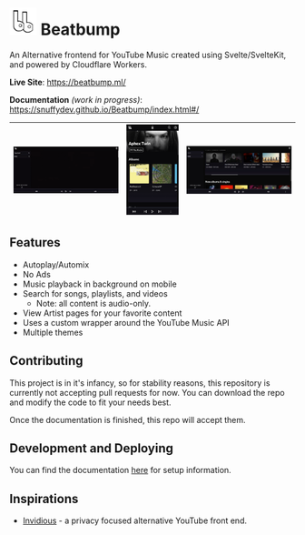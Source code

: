 # <img src="/.repo/images/logo-header.png" width=48 height=48 /> Beatbump

An Alternative frontend for YouTube Music created using Svelte/SvelteKit, and powered by Cloudflare Workers.

**Live Site**: https://beatbump.ml/

**Documentation** _(work in progress)_: https://snuffydev.github.io/Beatbump/index.html#/

| <img src="/.repo/images/artistpagegif.gif" width="640" height="auto"/> | <img src="/.repo/images/pwa.jpg" width="320" height="auto"/> | <img src="/.repo/images/trending.jpeg" width="640" height="auto"/> |
| ---------------------------------------------------------------------- | ------------------------------------------------------------ | ------------------------------------------------------------------ |

## Features

- Autoplay/Automix
- No Ads
- Music playback in background on mobile
- Search for songs, playlists, and videos
  - Note: all content is audio-only.
- View Artist pages for your favorite content
- Uses a custom wrapper around the YouTube Music API
- Multiple themes

## Contributing

This project is in it's infancy, so for stability reasons, this repository is currently not accepting pull requests for now. You can download the repo and modify the code to fit your needs best.

Once the documentation is finished, this repo will accept them.

## Development and Deploying

You can find the documentation [here](https://snuffydev.github.io/Beatbump/#/) for setup information.

## Inspirations

- [Invidious](https://github.com/iv-org/invidious) - a privacy focused alternative YouTube front end.
